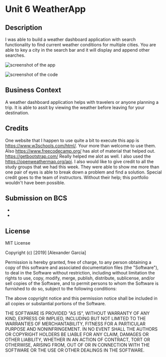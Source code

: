 # Unit 6 WeatherApp


## Description
I was able to build a weather dashboard application with search functionality to find current weather conditions for multiple cities. You are able to key a city in the search bar and it will display and append other searches.




![screenshot of the app](weatherApp/images/searches.png)

![screenshot of the code](weatherApp/images/codeitup.png)


## Business Context
A weather dashboard application helps with travelers or anyone planning a trip. It is able to assit by viewing the weather before leaving for your destination.  




## Credits
One website that I happen to use quite a bit to execute this app is https://www.w3schools.com/html/. Your more than welcome to use them. Also https://www.freecodecamp.org/ has alot of material that helped out. https://getbootstrap.com/ Really helped me alot as well. I also used the https://openweathermap.org/api.
I also would like to give credit to all the study groups that we had this week. They were able to show me more than one pair of eyes is able to break down a problem and find a solution.
Special credit goes to the team of instructors. Without their help; this portfolio wouldn't have been possible.

## Submission on BCS

* 
* 

## License
MIT License

Copyright (c) [2019] [Alexander Garcia]

Permission is hereby granted, free of charge, to any person obtaining a copy
of this software and associated documentation files (the "Software"), to deal
in the Software without restriction, including without limitation the rights
to use, copy, modify, merge, publish, distribute, sublicense, and/or sell
copies of the Software, and to permit persons to whom the Software is
furnished to do so, subject to the following conditions:

The above copyright notice and this permission notice shall be included in all
copies or substantial portions of the Software.

THE SOFTWARE IS PROVIDED "AS IS", WITHOUT WARRANTY OF ANY KIND, EXPRESS OR
IMPLIED, INCLUDING BUT NOT LIMITED TO THE WARRANTIES OF MERCHANTABILITY,
FITNESS FOR A PARTICULAR PURPOSE AND NONINFRINGEMENT. IN NO EVENT SHALL THE
AUTHORS OR COPYRIGHT HOLDERS BE LIABLE FOR ANY CLAIM, DAMAGES OR OTHER
LIABILITY, WHETHER IN AN ACTION OF CONTRACT, TORT OR OTHERWISE, ARISING FROM,
OUT OF OR IN CONNECTION WITH THE SOFTWARE OR THE USE OR OTHER DEALINGS IN THE
SOFTWARE.